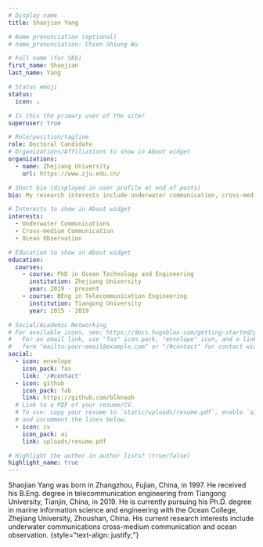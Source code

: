 ```yaml
---
# Display name
title: Shaojian Yang  

# Name pronunciation (optional)
# name_pronunciation: Chien Shiung Wu

# Full name (for SEO)
first_name: Shaojian
last_name: Yang

# Status emoji
status:
  icon: ☕️

# Is this the primary user of the site?
superuser: true

# Role/position/tagline
role: Doctoral Candidate
# Organizations/Affiliations to show in About widget
organizations:
  - name: Zhejiang University
    url: https://www.zju.edu.cn/

# Short bio (displayed in user profile at end of posts)
bio: My research interests include underwater communication, cross-medium communication, and ocean observation.

# Interests to show in About widget
interests:
  - Underwater Communications 
  - Cross-medium Communication
  - Ocean Observation

# Education to show in About widget
education:
  courses:
    - course: PhD in Ocean Technology and Engineering
      institution: Zhejiang University
      year: 2019 - present
    - course: BEng in Telecommunication Engineering
      institution: Tiangong University
      year: 2015 - 2019

# Social/Academic Networking
# For available icons, see: https://docs.hugoblox.com/getting-started/page-builder/#icons
#   For an email link, use "fas" icon pack, "envelope" icon, and a link in the
#   form "mailto:your-email@example.com" or "/#contact" for contact widget.
social:
  - icon: envelope
    icon_pack: fas
    link: '/#contact'
  - icon: github
    icon_pack: fab
    link: https://github.com/blknaoh
  # Link to a PDF of your resume/CV.
  # To use: copy your resume to `static/uploads/resume.pdf`, enable `ai` icons in `params.yaml`,
  # and uncomment the lines below.
  - icon: cv
    icon_pack: ai
    link: uploads/resume.pdf

# Highlight the author in author lists? (true/false)
highlight_name: true
---
```


Shaojian Yang was born in Zhangzhou, Fujian, China, in 1997. He received his B.Eng. degree in telecommunication engineering from Tiangong University, Tianjin, China, in 2019. He is currently pursuing his Ph.D. degree in marine information science and engineering with the Ocean College, Zhejiang University, Zhoushan, China. His current research interests include underwater communications cross-medium communication and ocean observation.
{style="text-align: justify;"}
